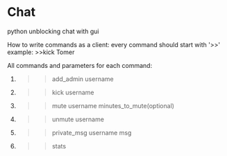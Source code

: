 # Chat
python unblocking chat with gui

How to write commands as a client:
every command should start with '>>'
example: >>kick Tomer

All commands and parameters for each command:
1. >>add_admin username
2. >>kick username
3. >>mute username minutes_to_mute(optional)
4. >>unmute username
5. >>private_msg username msg
6. >>stats

